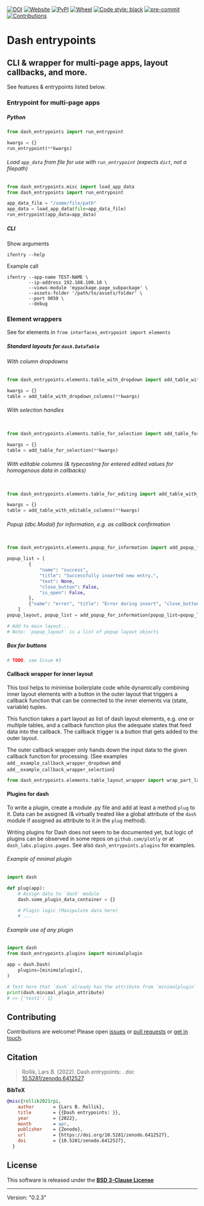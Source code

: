 <!--
-*- coding: utf-8 -*-

 Author: Lars B. Rollik <L.B.Rollik@protonmail.com>
 License: BSD 3-Clause
-->
<!-- Banners -->

[![DOI](https://zenodo.org/badge/467883785.svg)](https://zenodo.org/badge/latestdoi/467883785)
[![Website](https://img.shields.io/website?up_message=online&url=https%3A%2F%2Fgithub.com/larsrollik/dash_entrypoints)](https://github.com/larsrollik/dash_entrypoints)
[![PyPI](https://img.shields.io/pypi/v/dash_entrypoints.svg)](https://pypi.org/project/dash_entrypoints)
[![Wheel](https://img.shields.io/pypi/wheel/dash_entrypoints.svg)](https://pypi.org/project/dash_entrypoints)
[![Code style: black](https://img.shields.io/badge/code%20style-black-000000.svg)](https://github.com/python/black)
[![pre-commit](https://img.shields.io/badge/pre--commit-enabled-brightgreen?logo=pre-commit&logoColor=white)](https://github.com/pre-commit/pre-commit)
[![Contributions](https://img.shields.io/badge/Contributions-Welcome-brightgreen.svg)](https://github.com/larsrollik/dash_entrypoints/pulls)

# Dash entrypoints
CLI & wrapper for multi-page apps, layout callbacks, and more.
---

See features & entrypoints listed below.



### Entrypoint for multi-page apps

##### Python

```python
from dash_entrypoints import run_entrypoint

kwargs = {}
run_entrypoint(**kwargs)
```


###### Load `app_data` from file for use with `run_entrypoint` (expects `dict`, not a filepath)

```python
from dash_entrypoints.misc import load_app_data
from dash_entrypoints import run_entrypoint

app_data_file = "/some/file/path"
app_data = load_app_data(file=app_data_file)
run_entrypoint(app_data=app_data)
```


##### CLI

Show arguments
```shell
ifentry --help
```

Example call
```shell
ifentry --app-name TEST-NAME \
        --ip-address 192.168.100.10 \
        --views-module 'mypackage.page_subpackage' \
        --assets-folder '/path/to/assets/folder' \
        --port 9050 \
        --debug
```



### Element wrappers

See for elements in `from interfaces_entrypoint import elements`

##### Standard layouts for `dash.DataTable`

###### With column dropdowns

```python
from dash_entrypoints.elements.table_with_dropdown import add_table_with_dropdown_columns

kwargs = {}
table = add_table_with_dropdown_columns(**kwargs)
```

###### With selection handles

```python

from dash_entrypoints.elements.table_for_selection import add_table_for_selection

kwargs = {}
table = add_table_for_selection(**kwargs)
```

###### With editable columns (& typecasting for entered edited values for homogenous data in callbacks)

```python

from dash_entrypoints.elements.table_for_editing import add_table_with_editable_columns

kwargs = {}
table = add_table_with_editable_columns(**kwargs)
```

###### Popup (dbc.Modal) for information, e.g. as callback confirmation
```python

from dash_entrypoints.elements.popup_for_information import add_popup_for_information

popup_list = [
        {
            "name": "success",
            "title": "Successfully inserted new entry.",
            "text": None,
            "close_button": False,
            "is_open": False,
        },
        {"name": "error", "title": "Error during insert", "close_button": True},
    ]
popup_layout, popup_list = add_popup_for_information(popup_list=popup_list)

# Add to main layout...
# Note: `popup_layout` is a list of popup layout objects
```

##### Box for buttons

```python
# TODO, see Issue #3
```

#### Callback wrapper for inner layout

This tool helps to minimise boilerplate code while dynamically combining inner layout elements
with a button in the outer layout that triggers a callback function that can be connected
to the inner elements via (state, variable) tuples.

This function takes a part layout as list of dash layout elements, e.g. one or multiple tables,
and a callback function plus the adequate states that feed data into the callback.
The callback trigger is a button that gets added to the outer layout.

The outer callback wrapper only hands down the input data to the given callback function for processing.
(See examples `add__example_callback_wrapper_dropdown` and `add__example_callback_wrapper_selection`)

```python
from dash_entrypoints.elements.table_layout_wrapper import wrap_part_layout_for_callback


```

#### Plugins for dash

To write a plugin, create a module .py file and add at least a method `plug` to it.
Data can be assigned (& virtually treated like a global attribute of the `dash` module if assigned as attribute to it in the `plug` method).

Writing plugins for Dash does not seem to be documented yet, but logic of plugins can be observed in some repos on `github.com/plotly` or at `dash_labs.plugins.pages`.
See also `dash_entrypoints.plugins` for examples.

###### Example of mnimal plugin

```python
import dash

def plug(app):
    # Assign data to `dash` module
    dash.some_plugin_data_container = {}

    # Plugin logic (Manipulate data here)
    # ...
```

###### Example use of any plugin

```python
import dash
from dash_entrypoints.plugins import minimalplugin

app = dash.Dash(
    plugins=[minimalplugin],
)

# Test here that `dash` already has the attribute from `minimalplugin`
print(dash.minimal_plugin_attribute)
# >> {'test1': 1}

```



## Contributing

Contributions are welcome! Please open
[issues](https://github.com/larsrollik/dash_entrypoints/issues) or
[pull requests](https://github.com/larsrollik/dash_entrypoints/pulls) or
[get in touch](https://github.com/larsrollik).



## Citation

> Rollik, Lars B. (2022). Dash entrypoints: . doi: [10.5281/zenodo.6412527](https://doi.org/10.5281/zenodo.6412527).

**BibTeX**
```BibTeX
@misc{rollik2021rpi,
    author       = {Lars B. Rollik},
    title        = {{Dash entrypoints: }},
    year         = {2022},
    month        = apr,
    publisher    = {Zenodo},
    url          = {https://doi.org/10.5281/zenodo.6412527},
    doi          = {10.5281/zenodo.6412527},
  }
```


## License
This software is released under the **[BSD 3-Clause License](https://github.com/larsrollik/dash_entrypoints/blob/master/LICENSE)**

---
Version: "0.2.3"
